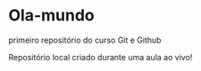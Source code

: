 # Ola-mundo
 primeiro repositório do curso Git e Github

 Repositório local criado durante uma aula ao vivo!
